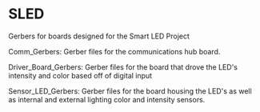 # SLED
Gerbers for boards designed for the Smart LED Project

Comm_Gerbers: Gerber files for the communications hub board.

Driver_Board_Gerbers: Gerber files for the board that drove the LED's intensity and color based off of digital input

Sensor_LED_Gerbers: Gerber files for the board housing the LED's as well as internal and external lighting color and
                    intensity sensors.
